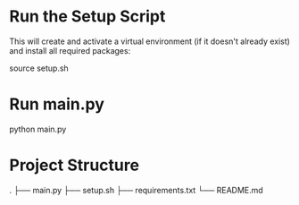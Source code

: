 # Run the Setup Script

This will create and activate a virtual environment (if it doesn't already exist) and install all required packages:

source setup.sh

# Run main.py

python main.py

# Project Structure

.
├── main.py
├── setup.sh
├── requirements.txt
└── README.md